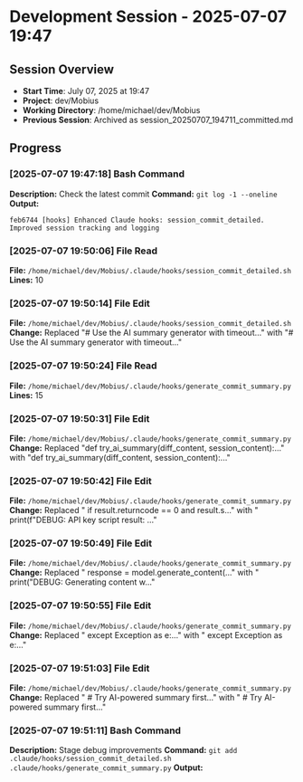 # Development Session - 2025-07-07 19:47

## Session Overview
- **Start Time**: July 07, 2025 at 19:47
- **Project**: dev/Mobius  
- **Working Directory**: /home/michael/dev/Mobius
- **Previous Session**: Archived as session_20250707_194711_committed.md

## Progress

### [2025-07-07 19:47:18] Bash Command

**Description:** Check the latest commit
**Command:** `git log -1 --oneline`
**Output:**
```
feb6744 [hooks] Enhanced Claude hooks: session_commit_detailed. Improved session tracking and logging
```

### [2025-07-07 19:50:06] File Read

**File:** `/home/michael/dev/Mobius/.claude/hooks/session_commit_detailed.sh`
**Lines:** 10

### [2025-07-07 19:50:14] File Edit

**File:** `/home/michael/dev/Mobius/.claude/hooks/session_commit_detailed.sh`
**Change:** Replaced "# Use the AI summary generator with timeout..." with "# Use the AI summary generator with timeout..."

### [2025-07-07 19:50:24] File Read

**File:** `/home/michael/dev/Mobius/.claude/hooks/generate_commit_summary.py`
**Lines:** 15

### [2025-07-07 19:50:31] File Edit

**File:** `/home/michael/dev/Mobius/.claude/hooks/generate_commit_summary.py`
**Change:** Replaced "def try_ai_summary(diff_content, session_content):..." with "def try_ai_summary(diff_content, session_content):..."

### [2025-07-07 19:50:42] File Edit

**File:** `/home/michael/dev/Mobius/.claude/hooks/generate_commit_summary.py`
**Change:** Replaced "            if result.returncode == 0 and result.s..." with "            print(f"DEBUG: API key script result: ..."

### [2025-07-07 19:50:49] File Edit

**File:** `/home/michael/dev/Mobius/.claude/hooks/generate_commit_summary.py`
**Change:** Replaced "                response = model.generate_content(..." with "                print("DEBUG: Generating content w..."

### [2025-07-07 19:50:55] File Edit

**File:** `/home/michael/dev/Mobius/.claude/hooks/generate_commit_summary.py`
**Change:** Replaced "    except Exception as e:..." with "    except Exception as e:..."

### [2025-07-07 19:51:03] File Edit

**File:** `/home/michael/dev/Mobius/.claude/hooks/generate_commit_summary.py`
**Change:** Replaced "    # Try AI-powered summary first..." with "    # Try AI-powered summary first..."

### [2025-07-07 19:51:11] Bash Command

**Description:** Stage debug improvements
**Command:** `git add .claude/hooks/session_commit_detailed.sh .claude/hooks/generate_commit_summary.py`
**Output:**
```

```
